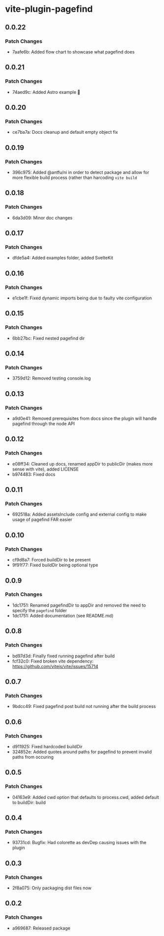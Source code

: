# vite-plugin-pagefind

## 0.0.22

### Patch Changes

-   7aafe6b: Added flow chart to showcase what pagefind does

## 0.0.21

### Patch Changes

-   74aed9c: Added Astro example :tada:

## 0.0.20

### Patch Changes

-   ce7ba7a: Docs cleanup and default empty object fix

## 0.0.19

### Patch Changes

-   396c975: Added @antfu/ni in order to detect package and allow for more flexible build process (rather than harcoding `vite build`

## 0.0.18

### Patch Changes

-   6da3d09: Minor doc changes

## 0.0.17

### Patch Changes

-   dfde5a4: Added examples folder, added SvelteKit

## 0.0.16

### Patch Changes

-   e1cbe1f: Fixed dynamic imports being due to faulty vite configuration

## 0.0.15

### Patch Changes

-   6bb27bc: Fixed nested pagefind dir

## 0.0.14

### Patch Changes

-   3759d12: Removed testing console.log

## 0.0.13

### Patch Changes

-   a9d0e41: Removed prerequisites from docs since the plugin will handle pagefind through the node API

## 0.0.12

### Patch Changes

-   e08ff34: Cleaned up docs, renamed appDir to publicDir (makes more sense with vite), added LICENSE
-   b974483: Fixed docs

## 0.0.11

### Patch Changes

-   692518a: Added assetsInclude config and external config to make usage of pagefind FAR easier

## 0.0.10

### Patch Changes

-   cf9d8a7: Forced buildDir to be present
-   9f91f77: Fixed buildDir being optional type

## 0.0.9

### Patch Changes

-   1dc1751: Renamed pagefindDir to appDir and removed the need to specify the `pagefind` folder
-   1dc1751: Added documentation (see README.md)

## 0.0.8

### Patch Changes

-   bd97d3d: Finally fixed running pagefind after build
-   fcf32c0: Fixed broken vite dependency: https://github.com/vitejs/vite/issues/15714

## 0.0.7

### Patch Changes

-   9bdcc49: Fixed pagefind post build not running after the build process

## 0.0.6

### Patch Changes

-   d911925: Fixed hardcoded buildDir
-   324852e: Added quotes around paths for pagefind to prevent invalid paths from occuring

## 0.0.5

### Patch Changes

-   04163e9: Added cwd option that defaults to process.cwd, added default to buildDir: build

## 0.0.4

### Patch Changes

-   93731cd: Bugfix: Had colorette as devDep causing issues with the plugin

## 0.0.3

### Patch Changes

-   2f8a075: Only packaging dist files now

## 0.0.2

### Patch Changes

-   a969687: Released package
